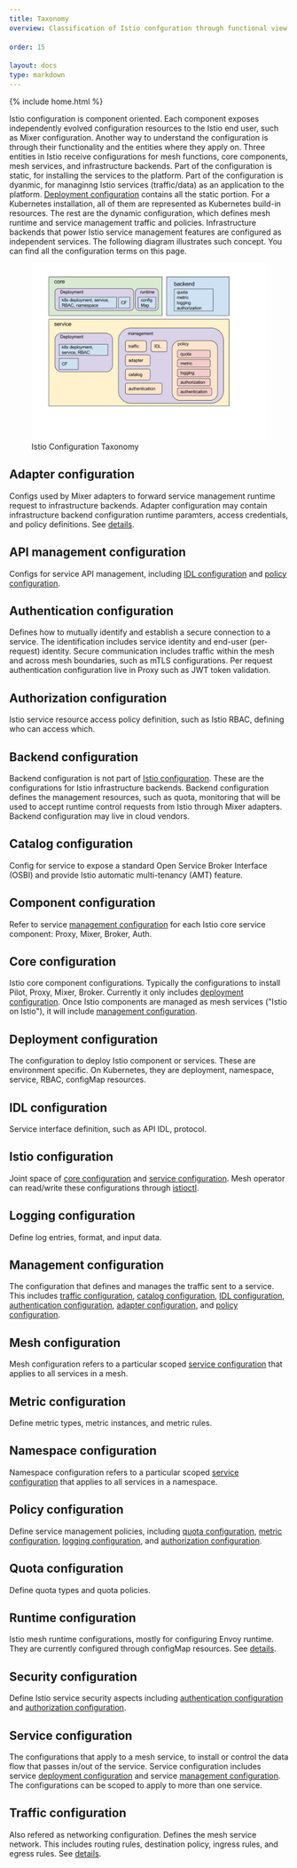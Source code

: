 ```yaml
---
title: Taxonomy
overview: Classification of Istio confguration through functional view.

order: 15

layout: docs
type: markdown
---
```

{% include home.html %}

Istio configuration is component oriented. Each component exposes independently
evolved configuration resources to the Istio end user, such as Mixer
configuration.  Another way to understand the configuration is through their
functionality and the entities where they apply on.  Three entities in Istio
receive configurations for mesh functions, core components, mesh services, and
infrastructure backends.  Part of the configuration is static, for installing
the services to the platform. Part of the configuration is dyanmic, for
managinng Istio services (traffic/data) as an application to the platform.
[Deployment configuration](#deployment-configuration) contains all the static
portion. For a Kubernetes installation, all of them are represented as
Kubernetes build-in resources.  The rest are the dynamic configuration, which
defines mesh runtime and service management traffic and policies.
Infrastructure backends that power Istio service management features are
configured as independent services. The following diagram illustrates such
concept. You can find all the configuration terms on this page.

<figure><img src="./img/taxonomy.svg" alt="Configuration taxonomy." title="Istio Configuration Taxonomy"/>
<figcaption>Istio Configuration Taxonomy</figcaption></figure>

## Adapter configuration

Configs used by Mixer adapters to forward service management runtime request to
infrastructure backends. Adapter configuration may contain infrastructure backend configuration
runtime paramters, access credentials, and policy definitions. See
[details]({{home}}/docs/reference/config/mixer/adapters).

## API management configuration

Configs for service API management, including [IDL configuration](#idl-configuration) and
[policy configuration](#policy-configuration).

## Authentication configuration

Defines how to mutually identify and establish a secure connection to a
service. The identification includes service identity and end-user
(per-request) identity. Secure communication includes traffic within the mesh
and across mesh boundaries, such as mTLS configurations. Per request authentication
configuration live in Proxy such as JWT token validation.

## Authorization configuration

Istio service resource access policy definition, such as Istio RBAC, defining
who can access which.

## Backend configuration

Backend configuration is not part of [Istio configuration](#istio-configuration). These are the
configurations for Istio infrastructure backends. Backend configuration defines the
management resources, such as quota, monitoring that will be used to accept
runtime control requests from Istio through Mixer adapters. Backend configuration may
live in cloud vendors.

## Catalog configuration

Config for service to expose a standard Open Service Broker Interface (OSBI)
and provide Istio automatic multi-tenancy (AMT) feature. 

## Component configuration

Refer to service [management configuration](#management-configuration) for each Istio core
service component: Proxy, Mixer, Broker, Auth.

## Core configuration

Istio core component configurations. Typically the configurations to install Pilot, Proxy,
Mixer, Broker. Currently it only includes [deployment
configuration](#deployment-configuration). Once Istio components are managed as mesh services
("Istio on Istio"), it will include [management configuration](#management-configuration).

## Deployment configuration

The configuration to deploy Istio component or services. These are environment
specific. On Kubernetes, they are deployment, namespace, service, RBAC,
configMap resources. 

## IDL configuration

Service interface definition, such as API IDL, protocol.

## Istio configuration

Joint space of [core configuration](#core-configuration) and [service configuration](#service-configuration).
Mesh operator can read/write these configurations through [istioctl]({{home}}/docs/reference/commands/istioctl.html).

## Logging configuration

Define log entries, format, and input data.

## Management configuration

The configuration that defines and manages the traffic sent to a service. This
includes [traffic configuration](#traffic-configuration), [catalog configuration](#catalog-configuration),
[IDL configuration](#idl-configuration), [authentication configuration](#authentication-configuration),
[adapter configuration](#adapter-configuration), and [policy configuration](#policy-configuration).

## Mesh configuration

Mesh configuration refers to a particular scoped [service configuration](#service-configuration)
that applies to all services in a mesh.

## Metric configuration

Define metric types, metric instances, and metric rules. 

## Namespace configuration

Namespace configuration refers to a particular scoped [service
configuration](#service-configuration) that applies to all services in a namespace.

## Policy configuration

Define service management policies, including [quota configuration](#quota-configuration),
[metric configuration](#metric-configuration), [logging configuration](#logging-configuration), and
[authorization configuration](#authorization-configuration).

## Quota configuration

Define quota types and quota policies.

## Runtime configuration

Istio mesh runtime configurations, mostly for configuring Envoy runtime. They are
currently configured through configMap resources. See
[details]({{home}}/docs/reference/config/service-mesh.html). 

## Security configuration

Define Istio service security aspects including [authentication
configuration](#authentication-configuration) and [authorization configuration](#authorization-configuration).

## Service configuration

The configurations that apply to a mesh service, to install or control the data flow
that passes in/out of the service. Service configuration includes service [deployment
configuration](#deployment-configuration) and service [management
configuration](#management-configuration). The configurations can be scoped to apply to more than
one service.

## Traffic configuration

Also refered as networking configuration. Defines the mesh service network. This
includes routing rules, destination policy, ingress rules, and egress rules.
See [details]({{home}}/docs/reference/config/traffic-rules).
